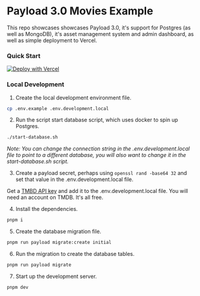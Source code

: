 # Payload 3.0 Movies Example

This repo showcases showcases Payload 3.0, it's support for Postgres (as well as MongoDB), it's asset management system and admin dashboard, as well as simple deployment to Vercel.

### Quick Start

[![Deploy with Vercel](https://vercel.com/button)](https://vercel.com/new/clone?repository-url=https%3A%2F%2Fgithub.com%2Fjherr%2Fpayload-3.0-movies&project-name=our-favorite-movies&env=PAYLOAD_SECRET,TMDB_API_KEY&build-command=pnpm%20run%20ci&stores=%5B%7B%22type%22%3A%22postgres%22%7D%2C%7B%22type%22%3A%22blob%22%7D%5D)

### Local Development

1. Create the local development environment file.

```bash
cp .env.example .env.development.local
```

2. Run the script start database script, which uses docker to spin up Postgres.

```bash
./start-database.sh
```

_Note: You can change the connection string in the .env.development.local file to point to a different database, you will also want to change it in the start-database.sh script._

3. Create a payload secret, perhaps using `openssl rand -base64 32` and set that value in the .env.development.local file.

Get a [TMBD API key](https://www.themoviedb.org/settings/api) and add it to the .env.development.local file. You will need an account on TMDB. It's all free.

4. Install the dependencies.

```bash
pnpm i
```

5. Create the database migration file.

```bash
pnpm run payload migrate:create initial
```

6. Run the migration to create the database tables.

```bash
pnpm run payload migrate
```

7. Start up the development server.

```bash
pnpm dev
```
